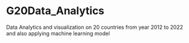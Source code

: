 # G20Data_Analytics
Data Analytics and visualization on 20 countries from year 2012 to 2022 and also applying machine learning model
